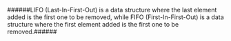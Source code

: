 ######LIFO (Last-In-First-Out) is a data structure where the last element added is the first one to be removed, while FIFO (First-In-First-Out) is a data structure where the first element added is the first one to be removed.######
